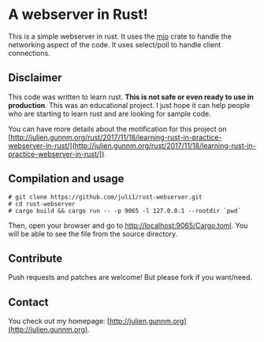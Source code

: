 # A webserver in Rust!

This is a simple webserver in rust. It uses the [mio](https://docs.rs/mio) crate
to handle the networking aspect of the code. It uses select/poll to handle
client connections.

## Disclaimer
This code was written to learn rust. **This is not safe or even ready to use in
production**. This was an educational project. I just hope it can help people
who are starting to learn rust and are looking for sample code.

You can have more details about the motification for this project
on [http://julien.gunnm.org/rust/2017/11/18/learning-rust-in-practice-webserver-in-rust/](http://julien.gunnm.org/rust/2017/11/18/learning-rust-in-practice-webserver-in-rust/])

## Compilation and usage
 
```
# git clone https://github.com/juli1/rust-webserver.git
# cd rust-webserver
# cargo build && cargo run -- -p 9065 -l 127.0.0.1 --rootdir `pwd`
```

Then, open your browser and go to
[http://localhost:9065/Cargo.toml](http://localhost:9065/Cargo.toml). You will
be able to see the file from the source directory.

## Contribute
Push requests and patches are welcome! But please fork if you want/need.

## Contact
You check out my homepage: [http://julien.gunnm.org](http://julien.gunnm.org).
